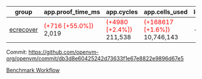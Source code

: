 | group | app.proof_time_ms | app.cycles | app.cells_used | leaf.proof_time_ms | leaf.cycles | leaf.cells_used |
| -- | -- | -- | -- | -- | -- | -- |
| [ecrecover](https://github.com/openvm-org/openvm/blob/benchmark-results/benchmarks-dispatch/refs/heads/avaneesh/test/ecrecover-db3d8e60425242d73633f1e67e8822e9896d67e5.md) |<span style='color: red'>(+716 [+55.0%])</span> 2,019 | <span style='color: red'>(+4980 [+2.4%])</span> 211,538 | <span style='color: red'>(+168617 [+1.6%])</span> 10,746,143 |- | - | - |


Commit: https://github.com/openvm-org/openvm/commit/db3d8e60425242d73633f1e67e8822e9896d67e5

[Benchmark Workflow](https://github.com/openvm-org/openvm/actions/runs/15571660829)
